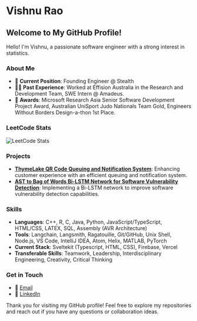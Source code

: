 # Vishnu Rao

## Welcome to My GitHub Profile!

Hello! I'm Vishnu, a passionate software engineer with a strong interest in statistics.

### About Me

- 🌟 **Current Position**: Founding Engineer @ Stealth
- 🧑‍💼 **Past Experience**: Worked at Effision Australia in the Research and Development Team, SWE Intern @ Amadeus.
- 🏅 **Awards**: Microsoft Research Asia Senior Software Development Project Award, Australian UniSport Judo Nationals Team Gold, Engineers Without Borders Design-a-thon 1st Place.

### LeetCode Stats

![LeetCode Stats](https://leetcard.jacoblin.cool/vishnugrao?theme=dark&font=Buda&ext=heatmap)

### Projects

- **[ThymeLake QR Code Queuing and Notification System](https://github.com/vishnugrao/)**: Enhancing customer experience with an efficient queuing and notification system.
- **[AST to Bag of Words Bi-LSTM Network for Software Vulnerability Detection](https://github.com/vishnugrao/AST-CBoW-Bi-CS)**: Implementing a Bi-LSTM network to improve software vulnerability detection capabilities.

### Skills

- **Languages**: C++, R, C, Java, Python, JavaScript/TypeScript, HTML/CSS, LATEX, SQL, Assembly (AVR Architecture)
- **Tools**: Langchain, Langsmith, Ragatouille, Git/GitHub, Unix Shell, Node.js, VS Code, IntelliJ IDEA, Atom, Helix, MATLAB, PyTorch
- **Current Stack**: Sveltekit (Typescript, HTML, CSS), Firebase, Vercel
- **Transferable Skills**: Teamwork, Leadership, Interdisciplinary Engineering, Creativity, Critical Thinking

### Get in Touch

- 📧 [Email](mailto:vishnugrao14@gmail.com)
- 💼 [LinkedIn](https://www.linkedin.com/in/vishnugrao/)

Thank you for visiting my GitHub profile! Feel free to explore my repositories and reach out if you have any questions or collaboration ideas.

